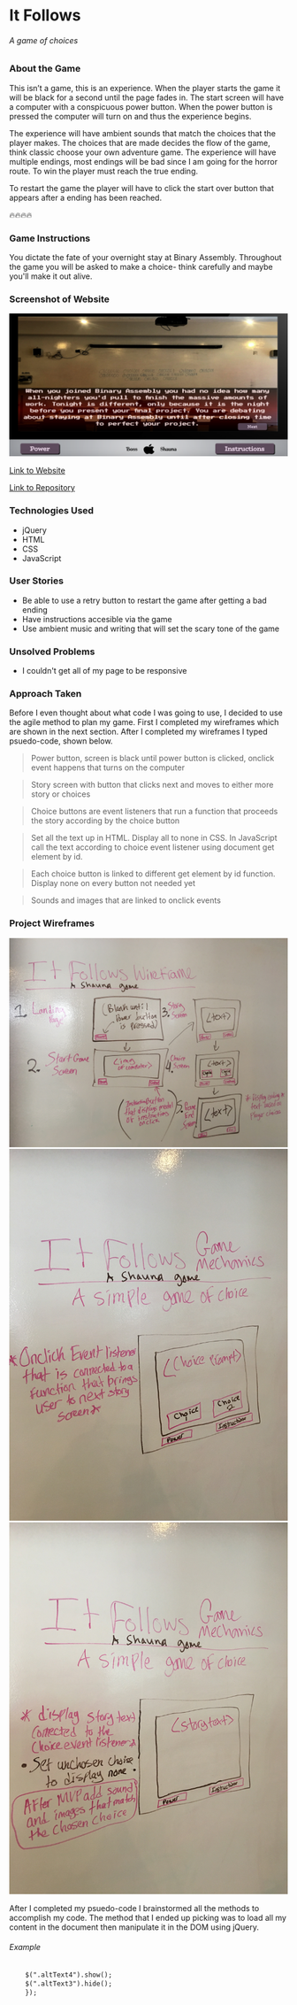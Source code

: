 # It Follows
###### A game of choices

### About the Game
This isn’t a game, this is an experience. When the player starts the game it will be black for a second until the page fades in. The start screen will have a computer with a conspicuous power button. When the power button is pressed the computer will turn on and thus the experience begins.

The experience will have ambient sounds that match the choices that the player makes. The choices that are made decides the flow of the game, think classic choose your own adventure game. The experience will have multiple endings, most endings will be bad since I am going for the horror route. To win the player must reach the true ending. 

To restart the game the player will have to click the start over button that appears after a ending has been reached. 

:fire::fire::fire::fire:

### Game Instructions
You dictate the fate of your overnight stay at Binary Assembly. Throughout the game you will be asked to make a choice- think carefully and maybe you'll make it out alive.

### Screenshot of Website
![](Wireframes/website.png)

[Link to Website](https://clandestine1.github.io/Visual_Novel/)

[Link to Repository](https://github.com/Clandestine1/Visual_Novel)

### Technologies Used
- jQuery
- HTML
- CSS
- JavaScript

### User Stories
- Be able to use a retry button to restart the game after getting a bad ending
- Have instructions accesible via the game 
- Use ambient music and writing that will set the scary tone of the game

### Unsolved Problems
- I couldn't get all of my page to be responsive

### Approach Taken
Before I even thought about what code I was going to use, I decided to use the agile method to plan my game. First I completed my wireframes which are shown in the next section. After I completed my wireframes I typed psuedo-code, shown below. 

>Power button, screen is black until power button is clicked, onclick event happens that turns on the computer

>Story screen with button that clicks next and moves to either more story or choices

>Choice buttons are event listeners that run a function that proceeds the story according by the choice button

>Set all the text up in HTML. Display all to none in CSS. In JavaScript call the text according to choice event listener using document get element by id. 

>Each choice button is linked to different get element by id function. Display none on every button not needed yet

>Sounds and images that are linked to onclick events

### Project Wireframes
![](Wireframes/w3.JPG)
![](Wireframes/w2.JPG)
![](Wireframes/w1.JPG)

After I completed my psuedo-code I brainstormed all the methods to accomplish my code. The method that I ended up picking was to load all my content in the document then manipulate it in the DOM using jQuery.

###### Example
```$(".next2").click(function(){
 	$(".altText4").show();
 	$(".altText3").hide();
 	});

